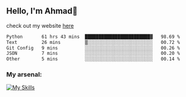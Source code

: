 
## Hello, I'm Ahmad👋

check out my website [here](https://ahmadalwi.com/)

<!--START_SECTION:waka-->

```txt
Python       61 hrs 43 mins  ████████████████████████▓   98.69 %
Text         26 mins         ▒░░░░░░░░░░░░░░░░░░░░░░░░   00.72 %
Git Config   9 mins          ░░░░░░░░░░░░░░░░░░░░░░░░░   00.26 %
JSON         7 mins          ░░░░░░░░░░░░░░░░░░░░░░░░░   00.20 %
Other        5 mins          ░░░░░░░░░░░░░░░░░░░░░░░░░   00.14 %
```

<!--END_SECTION:waka-->

### My arsenal:

[![My Skills](https://skillicons.dev/icons?i=js,ts,py,go,react,nextjs,svelte,nodejs,django,tailwind,html,css,sass,firebase,mongodb,postgres,mysql,redis,git,github,docker,vscode,figma,godot)](https://skillicons.dev)
